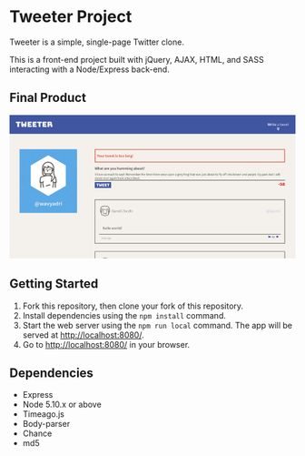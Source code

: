 # Tweeter Project

Tweeter is a simple, single-page Twitter clone.

This is a front-end project built with jQuery, AJAX, HTML, and SASS interacting with a Node/Express back-end.

## Final Product

!["Share your tweets to your feed! But keep it under 140 characters or else you'll get an error!"](https://github.com/wavyadri/tweeter/blob/master/docs/error.png)

## Getting Started

1. Fork this repository, then clone your fork of this repository.
2. Install dependencies using the `npm install` command.
3. Start the web server using the `npm run local` command. The app will be served at <http://localhost:8080/>.
4. Go to <http://localhost:8080/> in your browser.

## Dependencies

- Express
- Node 5.10.x or above
- Timeago.js
- Body-parser
- Chance
- md5

